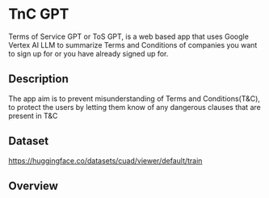 
# TnC GPT

Terms of Service GPT or ToS GPT, is a web based app that uses Google Vertex AI LLM to summarize Terms and Conditions of companies you want to sign up for or you have already signed up for.

## Description
The app aim is to prevent misunderstanding of Terms and Conditions(T&C), to protect the users by letting them know of any dangerous clauses that are present in T&C 
## Dataset 
https://huggingface.co/datasets/cuad/viewer/default/train
## Overview 
